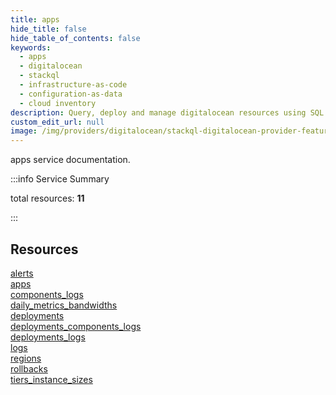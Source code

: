 ```yaml
---
title: apps
hide_title: false
hide_table_of_contents: false
keywords:
  - apps
  - digitalocean
  - stackql
  - infrastructure-as-code
  - configuration-as-data
  - cloud inventory
description: Query, deploy and manage digitalocean resources using SQL
custom_edit_url: null
image: /img/providers/digitalocean/stackql-digitalocean-provider-featured-image.png
---
```


apps service documentation.

:::info Service Summary

<div class="row">
<div class="providerDocColumn">
<span>total resources:&nbsp;<b>11</b></span><br />
</div>
</div>

:::

## Resources
<div class="row">
<div class="providerDocColumn">
<a href="/providers/digitalocean/apps/alerts/">alerts</a><br />
<a href="/providers/digitalocean/apps/apps/">apps</a><br />
<a href="/providers/digitalocean/apps/components_logs/">components_logs</a><br />
<a href="/providers/digitalocean/apps/daily_metrics_bandwidths/">daily_metrics_bandwidths</a><br />
<a href="/providers/digitalocean/apps/deployments/">deployments</a><br />
<a href="/providers/digitalocean/apps/deployments_components_logs/">deployments_components_logs</a>
</div>
<div class="providerDocColumn">
<a href="/providers/digitalocean/apps/deployments_logs/">deployments_logs</a><br />
<a href="/providers/digitalocean/apps/logs/">logs</a><br />
<a href="/providers/digitalocean/apps/regions/">regions</a><br />
<a href="/providers/digitalocean/apps/rollbacks/">rollbacks</a><br />
<a href="/providers/digitalocean/apps/tiers_instance_sizes/">tiers_instance_sizes</a>
</div>
</div>